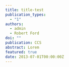 ```yaml
---
title: title-test
publication_types:
  - "1"
authors:
  - admin
  - Robert Ford
doi: ""
publication: CCS
abstract: Lorem
featured: true
date: 2013-07-01T00:00:00Z
---
```

